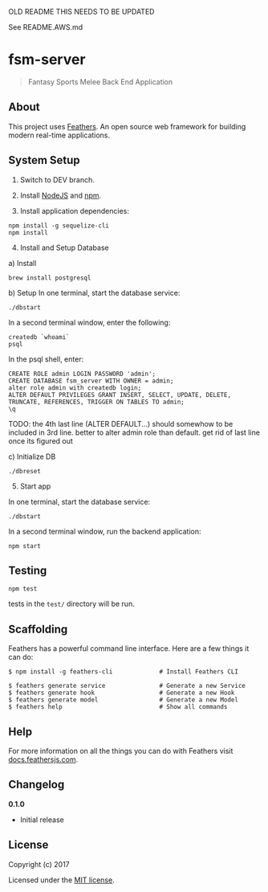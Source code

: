 OLD README
THIS NEEDS TO BE UPDATED

See README.AWS.md


# fsm-server

> Fantasy Sports Melee Back End Application

## About

This project uses [Feathers](http://feathersjs.com). An open source web framework for building modern real-time applications.

## System Setup

1. Switch to DEV branch.

2. Install [NodeJS](https://nodejs.org/) and [npm](https://www.npmjs.com/).

3. Install application dependencies:

```
npm install -g sequelize-cli
npm install
```

4. Install and Setup Database

a) Install

```
brew install postgresql
```

b) Setup
In one terminal, start the database service:
```
./dbstart
```
In a second terminal window, enter the following:
```
createdb `whoami`
psql
```
In the psql shell, enter:
```
CREATE ROLE admin LOGIN PASSWORD 'admin';
CREATE DATABASE fsm_server WITH OWNER = admin;
alter role admin with createdb login;
ALTER DEFAULT PRIVILEGES GRANT INSERT, SELECT, UPDATE, DELETE, TRUNCATE, REFERENCES, TRIGGER ON TABLES TO admin;
\q
```

TODO: the 4th last line (ALTER DEFAULT...) should somewhow to be included in 3rd line. better to alter admin role than default.
get rid of last line once its figured out

c) Initialize DB

```
./dbreset
```

5. Start app

In one terminal, start the database service:
```
./dbstart
```
In a second terminal window, run the backend application:
```
npm start
```

## Testing

```
npm test
```

tests in the `test/` directory will be run.

## Scaffolding

Feathers has a powerful command line interface. Here are a few things it can do:

```
$ npm install -g feathers-cli             # Install Feathers CLI

$ feathers generate service               # Generate a new Service
$ feathers generate hook                  # Generate a new Hook
$ feathers generate model                 # Generate a new Model
$ feathers help                           # Show all commands
```

## Help

For more information on all the things you can do with Feathers visit [docs.feathersjs.com](http://docs.feathersjs.com).

## Changelog

__0.1.0__

- Initial release

## License

Copyright (c) 2017

Licensed under the [MIT license](LICENSE).
